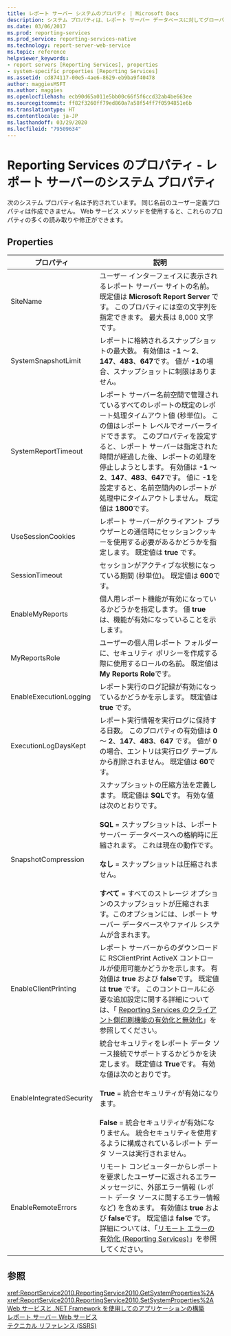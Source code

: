 ```yaml
---
title: レポート サーバー システムのプロパティ | Microsoft Docs
description: システム プロパティは、レポート サーバー データベースに対してグローバルです。 Web サービス メソッドを使用すると、これらのプロパティの多くの読み取りや修正ができます。
ms.date: 03/06/2017
ms.prod: reporting-services
ms.prod_service: reporting-services-native
ms.technology: report-server-web-service
ms.topic: reference
helpviewer_keywords:
- report servers [Reporting Services], properties
- system-specific properties [Reporting Services]
ms.assetid: cd874117-00e5-4ae6-8629-eb9ba9f40478
author: maggiesMSFT
ms.author: maggies
ms.openlocfilehash: ecb90d65a011e5bb00c66f5f6ccd32ab4be663ee
ms.sourcegitcommit: ff82f3260ff79ed860a7a58f54ff7f0594851e6b
ms.translationtype: HT
ms.contentlocale: ja-JP
ms.lasthandoff: 03/29/2020
ms.locfileid: "79509634"
---
```

# <a name="reporting-services-properties---report-server-system-properties"></a>Reporting Services のプロパティ - レポート サーバーのシステム プロパティ
  次のシステム プロパティ名は予約されています。 同じ名前のユーザー定義プロパティは作成できません。 Web サービス メソッドを使用すると、これらのプロパティの多くの読み取りや修正ができます。  
  
## <a name="properties"></a>Properties  
  
|プロパティ|説明|  
|--------------|-----------------|  
|SiteName|ユーザー インターフェイスに表示されるレポート サーバー サイトの名前。 既定値は **Microsoft Report Server** です。 このプロパティには空の文字列を指定できます。 最大長は 8,000 文字です。|  
|SystemSnapshotLimit|レポートに格納されるスナップショットの最大数。 有効値は **-1** ～ **2**、**147**、**483**、**647**です。 値が **-1**の場合、スナップショットに制限はありません。|  
|SystemReportTimeout|レポート サーバー名前空間で管理されているすべてのレポートの既定のレポート処理タイムアウト値 (秒単位)。 この値はレポート レベルでオーバーライドできます。 このプロパティを設定すると、レポート サーバーは指定された時間が経過した後、レポートの処理を停止しようとします。 有効値は **-1** ～ **2**、**147**、**483**、**647**です。 値に **-1**を設定すると、名前空間内のレポートが処理中にタイムアウトしません。 既定値は **1800**です。|  
|UseSessionCookies|レポート サーバーがクライアント ブラウザーとの通信時にセッションクッキーを使用する必要があるかどうかを指定します。 既定値は **true** です。|  
|SessionTimeout|セッションがアクティブな状態になっている期間 (秒単位)。 既定値は **600**です。|  
|EnableMyReports|個人用レポート機能が有効になっているかどうかを指定します。 値 **true** は、機能が有効になっていることを示します。|  
|MyReportsRole|ユーザーの個人用レポート フォルダーに、セキュリティ ポリシーを作成する際に使用するロールの名前。 既定値は **My Reports Role**です。|  
|EnableExecutionLogging|レポート実行のログ記録が有効になっているかどうかを示します。 既定値は **true** です。|  
|ExecutionLogDaysKept|レポート実行情報を実行ログに保持する日数。 このプロパティの有効値は **0** ～ **2**、**147**、**483**、**647** です。 値が **0** の場合、エントリは実行ログ テーブルから削除されません。 既定値は **60**です。|  
|SnapshotCompression|スナップショットの圧縮方法を定義します。 既定値は **SQL**です。 有効な値は次のとおりです。<br /><br /> **SQL** = スナップショットは、レポート サーバー データベースへの格納時に圧縮されます。 これは現在の動作です。<br /><br /> **なし** = スナップショットは圧縮されません。<br /><br /> **すべて** = すべてのストレージ オプションのスナップショットが圧縮されます。このオプションには、レポート サーバー データベースやファイル システムが含まれます。|  
|EnableClientPrinting|レポート サーバーからのダウンロードに RSClientPrint ActiveX コントロールが使用可能かどうかを示します。 有効値は **true** および **false**です。 既定値は **true** です。 このコントロールに必要な追加設定に関する詳細については、「 [Reporting Services のクライアント側印刷機能の有効化と無効化](../../../reporting-services/report-server/enable-and-disable-client-side-printing-for-reporting-services.md)」を参照してください。|  
|EnableIntegratedSecurity|統合セキュリティをレポート データ ソース接続でサポートするかどうかを決定します。 既定値は **True**です。 有効な値は次のとおりです。<br /><br /> **True** = 統合セキュリティが有効になります。<br /><br /> **False** = 統合セキュリティが有効になりません。 統合セキュリティを使用するように構成されているレポート データ ソースは実行されません。|  
|EnableRemoteErrors|リモート コンピューターからレポートを要求したユーザーに返されるエラー メッセージに、外部エラー情報 (レポート データ ソースに関するエラー情報など) を含めます。 有効値は **true** および **false**です。 既定値は **false** です。 詳細については、「[リモート エラーの有効化 (Reporting Services)](../../../reporting-services/report-server/enable-remote-errors-reporting-services.md)」を参照してください。|  
  
## <a name="see-also"></a>参照  
 <xref:ReportService2010.ReportingService2010.GetSystemProperties%2A>   
 <xref:ReportService2010.ReportingService2010.SetSystemProperties%2A>   
 [Web サービスと .NET Framework を使用してのアプリケーションの構築](../../../reporting-services/report-server-web-service/net-framework/building-applications-using-the-web-service-and-the-net-framework.md)   
 [レポート サーバー Web サービス](../../../reporting-services/report-server-web-service/report-server-web-service.md)   
 [テクニカル リファレンス (SSRS)](../../../reporting-services/technical-reference-ssrs.md)  
  
  
